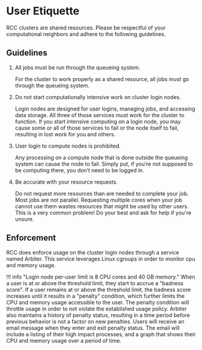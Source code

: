 # User Etiquette

RCC clusters are shared resources. Please be respectful of your computational neighbors and adhere to the following guidelines.

## Guidelines

1. All jobs must be run through the queueing system.

    For the cluster to work properly as a shared resource, all jobs must go through the queueing system.

2. Do not start computationally intensive work on cluster login nodes.

    Login nodes are designed for user logins, managing jobs, and accessing data storage. All three of those services must work for the cluster to function. If you start intensive computing on a login node, you may cause some or all of those services to fail or the node itself to fail, resulting in lost work for you and others.

3. User login to compute nodes is prohibited.

    Any processing on a compute node that is done outside the queueing system can cause the node to fail. Simply put, if you’re not supposed to be computing there, you don’t need to be logged in.

4. Be accurate with your resource requests.

    Do not request more resources than are needed to complete your job. Most jobs are not parallel. Requesting multiple cores when your job cannot use them wastes resources that might be used by other users. This is a very common problem! Do your best and ask for help if you're unsure.

## Enforcement

RCC does enforce usage on the cluster login nodes through a service named Arbiter. This service leverages Linux cgroups in order to monitor cpu and  memory usage.

!!! info "Login node per-user limit is 8 CPU cores and 40 GB memory."
    When a user is at or above the threshold limit, they start to accrue a "badness score". If a user remains at or above the threshold limit, the badness score increases until it results in a "penalty" condition, which further limits the CPU and memory usage accessible to the user. The penalty condition will throttle usage in order to not violate the established usage policy. Arbiter also maintains a history of penalty status, resulting in a time period before previous behavior is not a factor on new penalties. Users will receive an email message when they enter and exit penalty status. The email will include a listing of their high impact processes, and a graph that shows their CPU and memory usage over a period of time.
